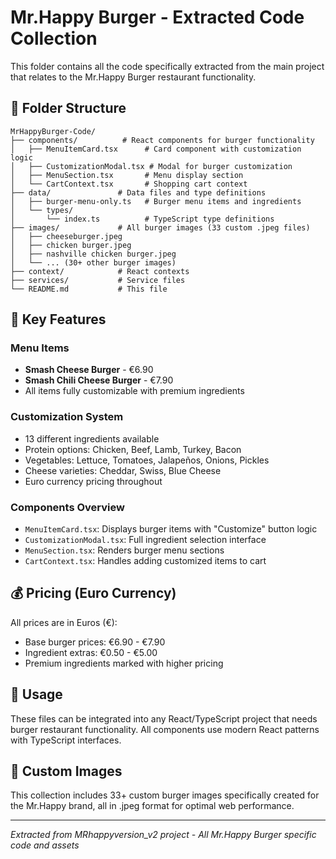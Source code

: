 # Mr.Happy Burger - Extracted Code Collection

This folder contains all the code specifically extracted from the main project that relates to the Mr.Happy Burger restaurant functionality.

## 📁 Folder Structure

```
MrHappyBurger-Code/
├── components/          # React components for burger functionality
│   ├── MenuItemCard.tsx      # Card component with customization logic
│   ├── CustomizationModal.tsx # Modal for burger customization
│   ├── MenuSection.tsx       # Menu display section
│   └── CartContext.tsx       # Shopping cart context
├── data/               # Data files and type definitions
│   ├── burger-menu-only.ts   # Burger menu items and ingredients
│   └── types/
│       └── index.ts          # TypeScript type definitions
├── images/             # All burger images (33 custom .jpeg files)
│   ├── cheeseburger.jpeg
│   ├── chicken burger.jpeg
│   ├── nashville chicken burger.jpeg
│   └── ... (30+ other burger images)
├── context/            # React contexts
├── services/           # Service files
└── README.md           # This file
```

## 🍔 Key Features

### Menu Items
- **Smash Cheese Burger** - €6.90
- **Smash Chili Cheese Burger** - €7.90
- All items fully customizable with premium ingredients

### Customization System
- 13 different ingredients available
- Protein options: Chicken, Beef, Lamb, Turkey, Bacon
- Vegetables: Lettuce, Tomatoes, Jalapeños, Onions, Pickles  
- Cheese varieties: Cheddar, Swiss, Blue Cheese
- Euro currency pricing throughout

### Components Overview
- `MenuItemCard.tsx`: Displays burger items with "Customize" button logic
- `CustomizationModal.tsx`: Full ingredient selection interface
- `MenuSection.tsx`: Renders burger menu sections
- `CartContext.tsx`: Handles adding customized items to cart

## 💰 Pricing (Euro Currency)

All prices are in Euros (€):
- Base burger prices: €6.90 - €7.90
- Ingredient extras: €0.50 - €5.00
- Premium ingredients marked with higher pricing

## 🔧 Usage

These files can be integrated into any React/TypeScript project that needs burger restaurant functionality. All components use modern React patterns with TypeScript interfaces.

## 📸 Custom Images

This collection includes 33+ custom burger images specifically created for the Mr.Happy brand, all in .jpeg format for optimal web performance.

---
*Extracted from MRhappyversion_v2 project - All Mr.Happy Burger specific code and assets*
